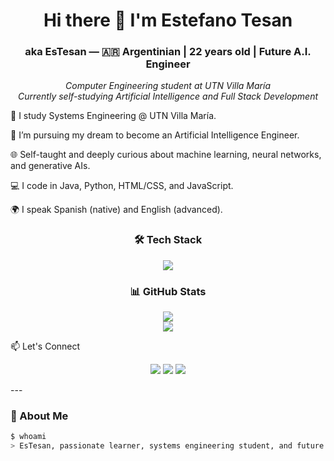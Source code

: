 <h1 align="center">Hi there 👋 I'm Estefano Tesan</h1>
<h3 align="center">aka EsTesan — 🇦🇷 Argentinian | 22 years old | Future A.I. Engineer</h3>

<p align="center">
  <em>Computer Engineering student at UTN Villa María</em> <br>
  <em>Currently self-studying Artificial Intelligence and Full Stack Development</em>
</p>
<p>
  🧠 I study Systems Engineering @ UTN Villa María.

🤖 I’m pursuing my dream to become an Artificial Intelligence Engineer.

🌐 Self-taught and deeply curious about machine learning, neural networks, and generative AIs.

💻 I code in Java, Python, HTML/CSS, and JavaScript.

🌍 I speak Spanish (native) and English (advanced).
</p>
<h3 align="center">🛠️ Tech Stack</h3>
<p align="center"> <img src="https://skillicons.dev/icons?i=java,python,html,css,js,git,github,vscode&theme=dark" /> </p>
<h3 align="center">📊 GitHub Stats</h3>
<p align="center"> <img src="https://github-readme-stats.vercel.app/api?username=EsTesan-py&show_icons=true&theme=tokyonight" /> <br> <img src="https://github-readme-stats.vercel.app/api/top-langs/?username=EsTesan-py&layout=compact&theme=tokyonight" /> </p>
📫 Let's Connect
<p align="center"> <a href="mailto:estefanotesan77@gmail.com"><img src="https://img.shields.io/badge/-Email-D14836?style=for-the-badge&logo=gmail&logoColor=white" /></a> <a href="https://www.linkedin.com/in/estefano-tesan-40722331a/"><img src="https://img.shields.io/badge/-LinkedIn-0077B5?style=for-the-badge&logo=linkedin&logoColor=white" /></a> <a href="https://github.com/EsTesan-py"><img src="https://img.shields.io/badge/-GitHub-181717?style=for-the-badge&logo=github&logoColor=white" /></a> </p>
---

### 🚀 About Me

```bash
$ whoami
> EsTesan, passionate learner, systems engineering student, and future A.I. engineer.


